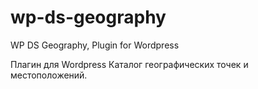 wp-ds-geography
===============

WP DS Geography, Plugin for Wordpress

Плагин для Wordpress
Каталог географических точек и местоположений.